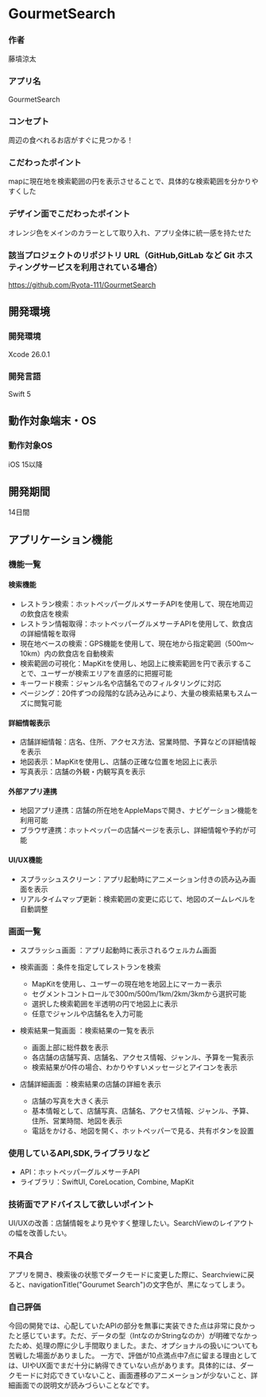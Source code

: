 # GourmetSearch

### 作者
藤墳涼太
### アプリ名
GourmetSearch

### コンセプト
周辺の食べれるお店がすぐに見つかる！

### こだわったポイント
mapに現在地を検索範囲の円を表示させることで、具体的な検索範囲を分かりやすくした

### デザイン面でこだわったポイント
オレンジ色をメインのカラーとして取り入れ、アプリ全体に統一感を持たせた

### 該当プロジェクトのリポジトリ URL（GitHub,GitLab など Git ホスティングサービスを利用されている場合）
https://github.com/Ryota-111/GourmetSearch

## 開発環境
### 開発環境
Xcode 26.0.1

### 開発言語
Swift 5

## 動作対象端末・OS
### 動作対象OS
iOS 15以降

## 開発期間
14日間

## アプリケーション機能

### 機能一覧
#### 検索機能
- レストラン検索：ホットペッパーグルメサーチAPIを使用して、現在地周辺の飲食店を検索
- レストラン情報取得：ホットペッパーグルメサーチAPIを使用して、飲食店の詳細情報を取得
- 現在地ベースの検索：GPS機能を使用して、現在地から指定範囲（500m〜10km）内の飲食店を自動検索
- 検索範囲の可視化：MapKitを使用し、地図上に検索範囲を円で表示することで、ユーザーが検索エリアを直感的に把握可能
- キーワード検索：ジャンル名や店舗名でのフィルタリングに対応
- ページング：20件ずつの段階的な読み込みにより、大量の検索結果もスムーズに閲覧可能

#### 詳細情報表示
- 店舗詳細情報：店名、住所、アクセス方法、営業時間、予算などの詳細情報を表示
- 地図表示：MapKitを使用し、店舗の正確な位置を地図上に表示
- 写真表示：店舗の外観・内観写真を表示

#### 外部アプリ連携
- 地図アプリ連携：店舗の所在地をAppleMapsで開き、ナビゲーション機能を利用可能
- ブラウザ連携：ホットペッパーの店舗ページを表示し、詳細情報や予約が可能

#### UI/UX機能
- スプラッシュスクリーン：アプリ起動時にアニメーション付きの読み込み画面を表示
- リアルタイムマップ更新：検索範囲の変更に応じて、地図のズームレベルを自動調整

### 画面一覧
- スプラッシュ画面 ：アプリ起動時に表示されるウェルカム画面
- 検索画面 ：条件を指定してレストランを検索
    - MapKitを使用し、ユーザーの現在地を地図上にマーカー表示
    - セグメントコントロールで300m/500m/1km/2km/3kmから選択可能
    - 選択した検索範囲を半透明の円で地図上に表示
    - 任意でジャンルや店舗名を入力可能
- 検索結果一覧画面 ：検索結果の一覧を表示
    - 画面上部に総件数を表示
    - 各店舗の店舗写真、店舗名、アクセス情報、ジャンル、予算を一覧表示
    - 検索結果が0件の場合、わかりやすいメッセージとアイコンを表示

- 店舗詳細画面 ：検索結果の店舗の詳細を表示
    - 店舗の写真を大きく表示
    - 基本情報として、店舗写真、店舗名、アクセス情報、ジャンル、予算、住所、営業時間、地図を表示
    - 電話をかける、地図を開く、ホットペッパーで見る、共有ボタンを設置

### 使用しているAPI,SDK,ライブラリなど
- API：ホットペッパーグルメサーチAPI
- ライブラリ：SwiftUI, CoreLocation, Combine, MapKit

### 技術面でアドバイスして欲しいポイント
UI/UXの改善：店舗情報をより見やすく整理したい。SearchViewのレイアウトの幅を改善したい。

### 不具合
アプリを開き、検索後の状態でダークモードに変更した際に、Searchviewに戻ると、navigationTitle("Gourumet Search")の文字色が、黒になってしまう。

### 自己評価
今回の開発では、心配していたAPIの部分を無事に実装できた点は非常に良かったと感じています。ただ、データの型（IntなのかStringなのか）が明確でなかったため、処理の際に少し手間取りました。また、オプショナルの扱いについても苦戦した場面がありました。
一方で、評価が10点満点中7点に留まる理由としては、UIやUX面でまだ十分に納得できていない点があります。具体的には、ダークモードに対応できていないこと、画面遷移のアニメーションが少ないこと、詳細画面での説明文が読みづらいことなどです。
